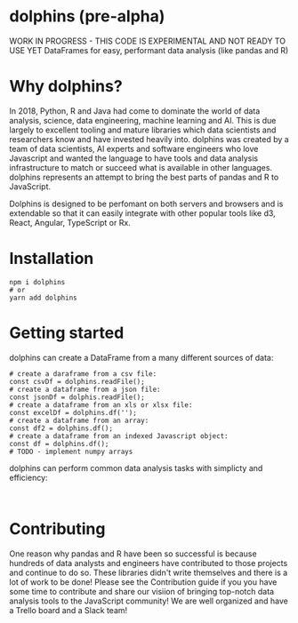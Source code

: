 # dolphins (pre-alpha)
WORK IN PROGRESS - THIS CODE IS EXPERIMENTAL AND NOT READY TO USE YET
DataFrames for easy, performant data analysis (like pandas and R)

# Why dolphins?
In 2018, Python, R and Java had come to dominate the world of data analysis, science, data engineering, machine learning and AI.  This is due largely to excellent tooling and mature libraries which data scientists and researchers know and have invested heavily into.  dolphins was created by a team of data scientists, AI experts and software engineers who love Javascript and wanted the language to have tools and data analysis infrastructure to match or succeed what is available in other languages.  dolphins represents an attempt to bring the best parts of pandas and R to JavaScript.

Dolphins is designed to be perfomant on both servers and browsers and is extendable so that it can easily integrate with other popular tools like d3, React, Angular, TypeScript or Rx.

# Installation
```
npm i dolphins
# or
yarn add dolphins
```

# Getting started
dolphins can create a DataFrame from a many different sources of data:
```
# create a daraframe from a csv file:
const csvDf = dolphins.readFile();
# create a dataframe from a json file:
const jsonDf = dolphis.readFile();
# create a dataframe from an xls or xlsx file:
const excelDf = dolphins.df('');
# create a dataframe from an array:
const df2 = dolphins.df();
# create a dataframe from an indexed Javascript object:
const df = dolphins.df();
# TODO - implement numpy arrays
```

dolphins can perform common data analysis tasks with simplicty and efficiency:
```


```

# Contributing
One reason why pandas and R have been so successful is because hundreds of data analysts and engineers have contributed to those projects and continue to do so.  These libraries didn't write themselves and there is a lot of work to be done!  Please see the Contribution guide if you you have some time to contribute and share our visiion of bringing top-notch data analysis tools to the JavaScript community!  We are well organized and have a Trello board and a Slack team!
